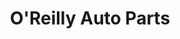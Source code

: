 ---
title: "O'Reilly Auto Parts"
url: /chicago/oreilly-auto-parts-north-milwaukee-avenue/
shop: car parts
---